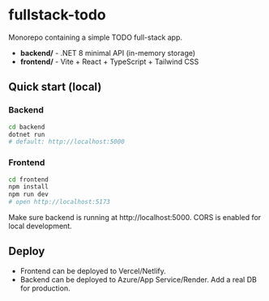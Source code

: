 # fullstack-todo

Monorepo containing a simple TODO full-stack app.

- **backend/** - .NET 8 minimal API (in-memory storage)
- **frontend/** - Vite + React + TypeScript + Tailwind CSS

## Quick start (local)

### Backend
```bash
cd backend
dotnet run
# default: http://localhost:5000
```

### Frontend
```bash
cd frontend
npm install
npm run dev
# open http://localhost:5173
```

Make sure backend is running at http://localhost:5000. CORS is enabled for local development.

## Deploy
- Frontend can be deployed to Vercel/Netlify.
- Backend can be deployed to Azure/App Service/Render. Add a real DB for production.
